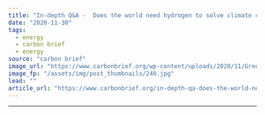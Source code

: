 ```yaml
---
title: "In-depth Q&A -  Does the world need hydrogen to solve climate change?"
date: "2020-11-30"
tags: 
  - energy
  - carbon brief
  - energy
source: "carbon brief"
image_url: "https://www.carbonbrief.org/wp-content/uploads/2020/11/Green-hydrogen-electrolysis-facility-at-the-voestalpine-integrated-steel-plant-in-Austria-583x372.jpg"
image_fp: "/assets/img/post_thumbnails/240.jpg"
lead: ""
article_url: "https://www.carbonbrief.org/in-depth-qa-does-the-world-need-hydrogen-to-solve-climate-change"
---
```


---
